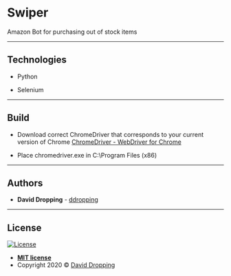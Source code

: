 # Swiper

Amazon Bot for purchasing out of stock items

---

## Technologies

- Python

- Selenium

---

## Build

- Download correct ChromeDriver that corresponds to your current version of Chrome [ChromeDriver - WebDriver for Chrome](https://sites.google.com/a/chromium.org/chromedriver/downloads)

- Place chromedriver.exe in C:\Program Files (x86)

---

## Authors

- **David Dropping** - [ddropping](https://github.com/ddropping)

---

## License

[![License](http://img.shields.io/:license-mit-blue.svg?style=flat-square)](http://badges.mit-license.org)

- **[MIT license](http://opensource.org/licenses/mit-license.php)**
- Copyright 2020 © <a href="http://ddropping.com" target="_blank">David Dropping</a>

```

```
